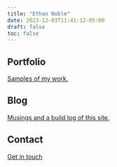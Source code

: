 ```yaml
---
title: "Ethan Noble"
date: 2023-12-03T11:41:12-05:00
draft: false
toc: false
---
```


## Portfolio

[Samples of my work.](/portfolio)

## Blog

[Musings and a build log of this site.](/blog)

## Contact

[Get in touch](/contact)